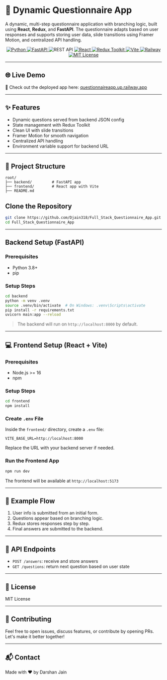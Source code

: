 # 🧠 Dynamic Questionnaire App

A dynamic, multi-step questionnaire application with branching logic, built using **React**, **Redux**, and **FastAPI**. The questionnaire adapts based on user responses and supports storing user data, slide transitions using Framer Motion, and centralized API handling.

<p align="center">
  <a href="https://www.python.org/">
    <img src="https://img.shields.io/badge/Python-3.8%2B-blue?logo=python&logoColor=white" alt="Python" />
  </a>
  <a href="https://fastapi.tiangolo.com/">
    <img src="https://img.shields.io/badge/FastAPI-Backend-0ba360?logo=fastapi&logoColor=white" alt="FastAPI" />
  </a>
  <img src="https://img.shields.io/badge/REST%20API-Enabled-lightgrey?logo=fastapi" alt="REST API" />
  <a href="https://react.dev/">
    <img src="https://img.shields.io/badge/React-Frontend-61DAFB?logo=react&logoColor=black" alt="React" />
  </a>
  <a href="https://redux-toolkit.js.org/">
    <img src="https://img.shields.io/badge/Redux-Toolkit-764ABC?logo=redux&logoColor=white" alt="Redux Toolkit" />
  </a>
  <a href="https://vitejs.dev/">
    <img src="https://img.shields.io/badge/Vite-Frontend-646CFF?logo=vite&logoColor=white" alt="Vite" />
  </a>
  <a href="https://railway.app/">
    <img src="https://img.shields.io/badge/Railway-Hosting-000000?logo=railway&logoColor=white" alt="Railway" />
  </a>
  <a href="LICENSE">
    <img src="https://img.shields.io/badge/License-MIT-yellow.svg" alt="MIT License" />
  </a>
</p>

---
## 🌐 Live Demo

🚀 Check out the deployed app here: <a href="https://questionnaireapp.up.railway.app/" target="_blank">questionnaireapp.up.railway.app</a>

---

## ✨ Features

- Dynamic questions served from backend JSON config
- State management with Redux Toolkit
- Clean UI with slide transitions
- Framer Motion for smooth navigation
- Centralized API handling
- Environment variable support for backend URL

---

## 🚀 Project Structure

```
root/
├── backend/         # FastAPI app
├── frontend/        # React app with Vite
├── README.md
```

## Clone the Repository

```bash
git clone https://github.com/Djain318/Full_Stack_Questionnaire_App.git
cd Full_Stack_Questionnaire_App
```

---

##  Backend Setup (FastAPI)

### Prerequisites

- Python 3.8+
- pip

### Setup Steps

```bash
cd backend
python -m venv .venv
source .venv/bin/activate  # On Windows: .venv\Scripts\activate
pip install -r requirements.txt
uvicorn main:app --reload
```

> The backend will run on `http://localhost:8000` by default.

---

## 💻 Frontend Setup (React + Vite)

### Prerequisites

- Node.js >= 16
- npm

### Setup Steps

```bash
cd frontend
npm install
```

### Create `.env` File

Inside the `frontend/` directory, create a `.env` file:

```env
VITE_BASE_URL=http://localhost:8000
```

Replace the URL with your backend server if needed.

### Run the Frontend App

```bash
npm run dev
```
The frontend will be available at `http://localhost:5173`

---

## 🧪 Example Flow

1. User info is submitted from an initial form.
2. Questions appear based on branching logic.
3. Redux stores responses step by step.
4. Final answers are submitted to the backend.

---

## 📂 API Endpoints

- `POST /answers`: receive and store answers
- `GET /questions`: return next question based on user state

---

## 📝 License

MIT License

---

## 🙌 Contributing

Feel free to open issues, discuss features, or contribute by opening PRs. Let's make it better together!

---

## 📬 Contact

Made with ❤️ by Darshan Jain

